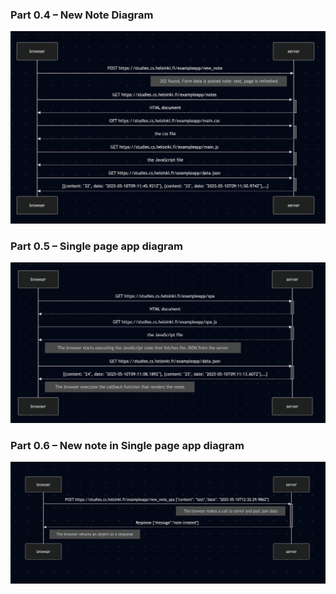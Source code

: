 ### Part 0.4 – New Note Diagram

![New Note Diagram](./diagram0.4.png)


### Part 0.5 – Single page app diagram

![New SPA Diagram](./diagram0.5.png)


### Part 0.6 – New note in Single page app diagram

![New note SPA Diagram](./diagram0.6.png)
